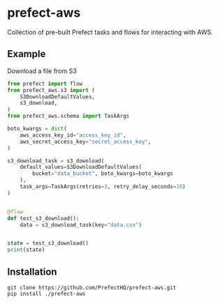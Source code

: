# prefect-aws

Collection of pre-built Prefect tasks and flows for interacting with AWS.

## Example

Download a file from S3

```python
from prefect import flow
from prefect_aws.s3 import (
    S3DownloadDefaultValues,
    s3_download,
)
from prefect_aws.schema import TaskArgs

boto_kwargs = dict(
    aws_access_key_id="access_key_id",
    aws_secret_access_key="secret_access_key",
)

s3_download_task = s3_download(
    default_values=S3DownloadDefaultValues(
        bucket="data_bucket", boto_kwargs=boto_kwargs
    ),
    task_args=TaskArgs(retries=3, retry_delay_seconds=10)
)


@flow
def test_s3_download():
    data = s3_download_task(key="data.csv")


state = test_s3_download()
print(state)

```

## Installation

```
git clone https://github.com/PrefectHQ/prefect-aws.git
pip install ./prefect-aws
```
